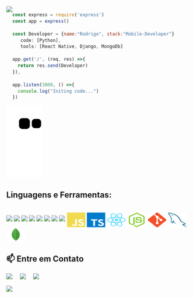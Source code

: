 
 <a href="https://github.com/rodrigobarroshd">
  <img align="left" src="https://github-readme-stats.vercel.app/api/top-langs/?username=rodrigobarroshd&theme=dracula&hide_langs_below=1" />
</a> 

```javascript
const express = require('express')
const app = express()

const Developer = {name:"Rodrigo", stack:"Mobile-Developer"}
   code: [Python],
   tools: [React Native, Django, MongoDb]
   
app.get('/', (req, res) =>{
  return res.send(Developer)
}),

app.listen(3000, () =>{
  console.log("Initing code...")
})

```

![Snake animation](https://github.com/rodrigobarroshd/rodrigobarroshd/blob/output/github-contribution-grid-snake.svg)

## **Linguagens e Ferramentas:**  

<div style="display: inline_block"><br>
 <img src="https://img.shields.io/badge/Android_Studio-3DDC84?style=for-the-badge&logo=android-studio&logoColor=white" />
 <img src="https://img.shields.io/badge/Kotlin-0095D5?&style=for-the-badge&logo=kotlin&logoColor=white" />
 <img src="https://img.shields.io/badge/React-20232A?style=for-the-badge&logo=react&logoColor=61DAFB" />
 
 <img src="https://img.shields.io/badge/JavaScript-323330?style=for-the-badge&logo=javascript&logoColor=F7DF1E" />
 <img src="https://img.shields.io/badge/TypeScript-007ACC?style=for-the-badge&logo=typescript&logoColor=white" />
 <img src="https://img.shields.io/badge/Node.js-339933?style=for-the-badge&logo=nodedotjs&logoColor=white" />
 <img src="https://img.shields.io/badge/GIT-E44C30?style=for-the-badge&logo=git&logoColor=white" />
 <img src="https://img.shields.io/badge/MongoDB-4EA94B?style=for-the-badge&logo=mongodb&logoColor=white" />
 
 


 
  <img src="https://github.com/rodrigobarroshd/rodrigobarroshd/blob/main/Profile--GitHubAuxiliaryFiles/javascript-plain.svg" width="50" height="40" align="center"/>
  <img src="https://github.com/rodrigobarroshd/rodrigobarroshd/blob/main/Profile--GitHubAuxiliaryFiles/typescript-original.svg" width="50" height="40" align="center"/>
  <img src="https://github.com/rodrigobarroshd/rodrigobarroshd/blob/main/Profile--GitHubAuxiliaryFiles/react-original.svg" width="50" height="40" align="center"/>
  <img src="https://github.com/rodrigobarroshd/rodrigobarroshd/blob/main/Profile--GitHubAuxiliaryFiles/nodejs-original.svg" width="50" height="40" align="center"/>
  <img src="https://github.com/rodrigobarroshd/rodrigobarroshd/blob/main/Profile--GitHubAuxiliaryFiles/git-plain.svg" width="50" height="40" align="center"/>
  <img src="https://github.com/rodrigobarroshd/rodrigobarroshd/blob/main/Profile--GitHubAuxiliaryFiles/mysql-plain.svg" width="50" height="40" align="center"/>
  <img src="https://github.com/rodrigobarroshd/rodrigobarroshd/blob/main/Profile--GitHubAuxiliaryFiles/mongodb-original.svg" width="50" height="40" align="center"/>
 

</details>

<h2  align="left">📫 Entre em Contato</h2>
<p align="left">
  <a target="_blank"href="https://www.linkedin.com/in/rodrigo-barros87/"><img src="https://img.shields.io/badge/linkedin-%230077B5.svg?&style=for-the-badge&logo=linkedin&logoColor=white" /></a>&nbsp;&nbsp;&nbsp;&nbsp;
  <a target="_blank"href="https://twitter.com/ileriayooo"><img src="https://img.shields.io/badge/twitter-%231DA1F2.svg?&style=for-the-badge&logo=twitter&logoColor=white" /></a>&nbsp;&nbsp;&nbsp;&nbsp;
  <a href="mailto:brodrigo87@gmail.com?subject=Hello%20Rodrigo,%20From%20Github"><img src="https://img.shields.io/badge/gmail-%23D14836.svg?&style=for-the-badge&logo=gmail&logoColor=white" /></a>&nbsp;&nbsp;&nbsp;&nbsp;
</p>
<img src="https://img.shields.io/badge/JavaScript-323330?style=for-the-badge&logo=javascript&logoColor=F7DF1E" />




